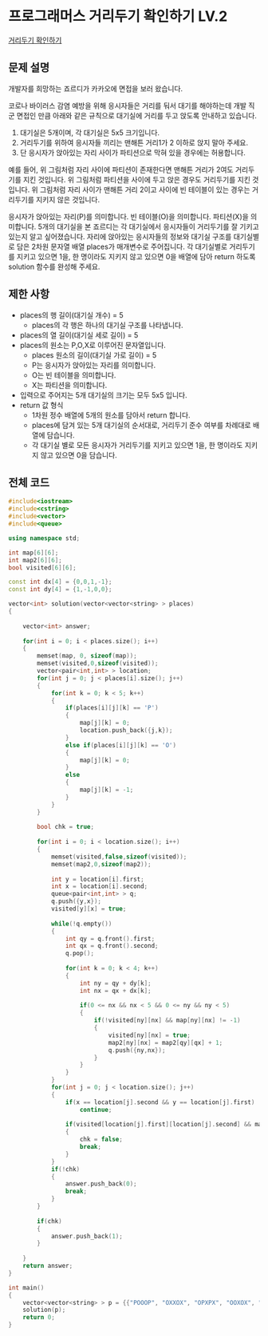 # 프로그래머스 거리두기 확인하기 LV.2
[거리두기 확인하기](https://programmers.co.kr/learn/courses/30/lessons/81302)

## 문제 설명

개발자를 희망하는 죠르디가 카카오에 면접을 보러 왔습니다.

코로나 바이러스 감염 예방을 위해 응시자들은 거리를 둬서 대기를 해야하는데 개발 직군 면접인 만큼
아래와 같은 규칙으로 대기실에 거리를 두고 앉도록 안내하고 있습니다.

  1. 대기실은 5개이며, 각 대기실은 5x5 크기입니다.
  2. 거리두기를 위하여 응시자들 끼리는 맨해튼 거리1가 2 이하로 앉지 말아 주세요.
  3. 단 응시자가 앉아있는 자리 사이가 파티션으로 막혀 있을 경우에는 허용합니다.

예를 들어,
위 그림처럼 자리 사이에 파티션이 존재한다면 맨해튼 거리가 2여도 거리두기를 지킨 것입니다.	위 그림처럼 파티션을 사이에 두고 앉은 경우도 거리두기를 지킨 것입니다.	위 그림처럼 자리 사이가 맨해튼 거리 2이고 사이에 빈 테이블이 있는 경우는 거리두기를 지키지 않은 것입니다.

응시자가 앉아있는 자리(P)를 의미합니다.	빈 테이블(O)을 의미합니다.	파티션(X)을 의미합니다.
5개의 대기실을 본 죠르디는 각 대기실에서 응시자들이 거리두기를 잘 기키고 있는지 알고 싶어졌습니다. 자리에 앉아있는 응시자들의 정보와 대기실 구조를 대기실별로 담은 2차원 문자열 배열 places가 매개변수로 주어집니다. 각 대기실별로 거리두기를 지키고 있으면 1을, 한 명이라도 지키지 않고 있으면 0을 배열에 담아 return 하도록 solution 함수를 완성해 주세요.

## 제한 사항

  * places의 행 길이(대기실 개수) = 5
    * places의 각 행은 하나의 대기실 구조를 나타냅니다.
  * places의 열 길이(대기실 세로 길이) = 5
  * places의 원소는 P,O,X로 이루어진 문자열입니다.
    * places 원소의 길이(대기실 가로 길이) = 5
    * P는 응시자가 앉아있는 자리를 의미합니다.
    * O는 빈 테이블을 의미합니다.
    * X는 파티션을 의미합니다.
  * 입력으로 주어지는 5개 대기실의 크기는 모두 5x5 입니다.
  * return 값 형식
    * 1차원 정수 배열에 5개의 원소를 담아서 return 합니다.
    * places에 담겨 있는 5개 대기실의 순서대로, 거리두기 준수 여부를 차례대로 배열에 담습니다.
    * 각 대기실 별로 모든 응시자가 거리두기를 지키고 있으면 1을, 한 명이라도 지키지 않고 있으면 0을 담습니다.

## 전체 코드

```c++
#include<iostream>
#include<cstring>
#include<vector>
#include<queue>

using namespace std;

int map[6][6];
int map2[6][6];
bool visited[6][6];

const int dx[4] = {0,0,1,-1};
const int dy[4] = {1,-1,0,0};

vector<int> solution(vector<vector<string> > places)
{
	
	vector<int> answer;
	
	for(int i = 0; i < places.size(); i++)
	{
		memset(map, 0, sizeof(map));
		memset(visited,0,sizeof(visited));
		vector<pair<int,int> > location;
		for(int j = 0; j < places[i].size(); j++)
		{
			for(int k = 0; k < 5; k++)
			{
				if(places[i][j][k] == 'P')
				{
					map[j][k] = 0;
					location.push_back({j,k});
				}
				else if(places[i][j][k] == 'O')
				{
					map[j][k] = 0;
				}
				else
				{
					map[j][k] = -1;
				}	
			}
		}
		
		bool chk = true;
		
		for(int i = 0; i < location.size(); i++)
		{
			memset(visited,false,sizeof(visited));
			memset(map2,0,sizeof(map2));
			
			int y = location[i].first;
			int x = location[i].second;
			queue<pair<int,int> > q;
			q.push({y,x});
			visited[y][x] = true;
			
			while(!q.empty())
			{
				int qy = q.front().first;
				int qx = q.front().second;
				q.pop();
				
				for(int k = 0; k < 4; k++)
				{
					int ny = qy + dy[k];
					int nx = qx + dx[k];
					
					if(0 <= nx && nx < 5 && 0 <= ny && ny < 5)
					{
						if(!visited[ny][nx] && map[ny][nx] != -1)
						{
							visited[ny][nx] = true;
							map2[ny][nx] = map2[qy][qx] + 1;
							q.push({ny,nx});
						}	
					}
				}
			}
			for(int j = 0; j < location.size(); j++)
			{
				if(x == location[j].second && y == location[j].first)
					continue;
				
				if(visited[location[j].first][location[j].second] && map2[location[j].first][location[j].second] <= 2)
				{
					chk = false;
					break;
				}
			}
			if(!chk)
			{
				answer.push_back(0);
				break;
			}
		}
		
		if(chk)
		{
			answer.push_back(1);
		}
		
	}
	return answer;
}

int main()
{
	vector<vector<string> > p = {{"POOOP", "OXXOX", "OPXPX", "OOXOX", "POXXP"},{"POOPX", "OXPXP", "PXXXO", "OXXXO", "OOOPP"},{"PXOPX", "OXOXP", "OXPXX", "OXXXP", "POOXX"},{"OOOXX", "XOOOX", "OOOXX", "OXOOX", "OOOOO"},{"PXPXP", "XPXPX", "PXPXP", "XPXPX", "PXPXP"}};
	solution(p);
	return 0;
}
```
